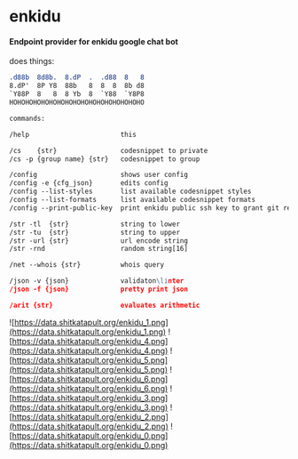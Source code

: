 # enkidu

#### Endpoint provider for enkidu google chat bot

does things:


```              8     o     8
.d88b  8d8b.  8.dP  .  .d88  8   8
8.dP'  8P Y8  88b   8  8  8  8b d8
`Y88P  8   8  8 Yb  8  `Y88  `Y8P8
HOHOHOHOHOHOHOHOHOHOHOHOHOHOHOHOHO

commands:

/help                       this

/cs    {str}                codesnippet to private
/cs -p {group name} {str}   codesnippet to group

/config                     shows user config
/config -e {cfg_json}       edits config
/config --list-styles       list available codesnippet styles
/config --list-formats      list available codesnippet formats
/config --print-public-key  print enkidu public ssh key to grant git repo access

/str -tl  {str}             string to lower
/str -tu  {str}             string to upper
/str -url {str}             url encode string
/str -rnd                   random string[16]

/net --whois {str}          whois query

/json -v {json}             validaton\linter
/json -f {json}             pretty print json

/arit {str}                 evaluates arithmetic
```

![https://data.shitkatapult.org/enkidu_1.png](https://data.shitkatapult.org/enkidu_1.png)
![https://data.shitkatapult.org/enkidu_4.png](https://data.shitkatapult.org/enkidu_4.png)
![https://data.shitkatapult.org/enkidu_5.png](https://data.shitkatapult.org/enkidu_5.png)
![https://data.shitkatapult.org/enkidu_6.png](https://data.shitkatapult.org/enkidu_6.png)
![https://data.shitkatapult.org/enkidu_3.png](https://data.shitkatapult.org/enkidu_3.png)
![https://data.shitkatapult.org/enkidu_2.png](https://data.shitkatapult.org/enkidu_2.png)
![https://data.shitkatapult.org/enkidu_0.png](https://data.shitkatapult.org/enkidu_0.png)

